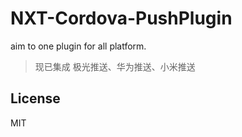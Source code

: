 # NXT-Cordova-PushPlugin
aim to one plugin for all platform. 
> 现已集成 极光推送、华为推送、小米推送


## License
MIT